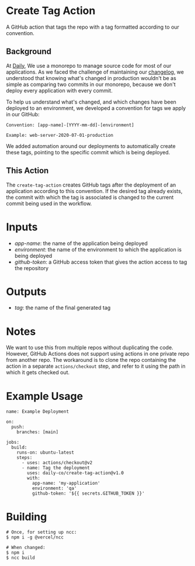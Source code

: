 # Create Tag Action

A GitHub action that tags the repo with a tag formatted according to our convention.

## Background

At [Daily](https://www.daily.co), We use a monorepo to manage source code for most of our applications.
As we faced the challenge of maintaining our [changelog](https://docs.daily.co/changelog), we understood
that knowing what's changed in production wouldn't be as simple as comparing two commits in our monorepo,
because we don't deploy every application with every commit.

To help us understand what's changed, and which changes have been deployed to an environment, we developed
a convention for tags we apply in our GitHub:

```
Convention: [app-name]-[YYYY-mm-dd]-[environment]

Example: web-server-2020-07-01-production
```

We added automation around our deployments to automatically create these tags, pointing to the specific commit
which is being deployed.

## This Action

The `create-tag-action` creates GitHub tags after the deployment of an application according to this convention.
If the desired tag already exists, the commit with which the tag is associated is changed to the current commit
being used in the workflow.

# Inputs

- _app-name_: the name of the application being deployed
- _environment_: the name of the environment to which the application is being deployed
- _github-token_: a GitHub access token that gives the action access to tag the repository

# Outputs

- _tag_: the name of the final generated tag

# Notes

We want to use this from multiple repos without duplicating the code. However, GitHub Actions does not support
using actions in one private repo from another repo. The workaround is to clone the repo containing the action
in a separate `actions/checkout` step, and refer to it using the path in which it gets checked out.

# Example Usage

```
name: Example Deployment

on:
  push:
    branches: [main]

jobs:
  build:
    runs-on: ubuntu-latest
    steps:
      - uses: actions/checkout@v2
      - name: Tag the deployment
        uses: daily-co/create-tag-action@v1.0
        with:
          app-name: 'my-application'
          environment: 'qa'
          github-token: '${{ secrets.GITHUB_TOKEN }}'
```

# Building

```
# Once, for setting up ncc:
$ npm i -g @vercel/ncc

# When changed:
$ npm i
$ ncc build
```

